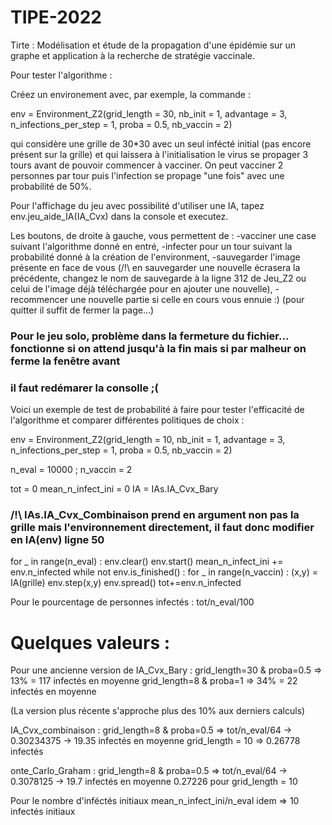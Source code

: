 # TIPE-2022
Tirte : Modélisation et étude de la propagation d'une épidémie sur un graphe et application à la recherche de stratégie vaccinale.




 Pour tester l'algorithme :


Créez un environement avec, par exemple, la commande :

env = Environment_Z2(grid_length = 30, nb_init = 1, advantage = 3, n_infections_per_step = 1, proba = 0.5, nb_vaccin = 2)

qui considère une grille de 30*30 avec un seul infécté initial (pas encore présent sur la grille) et qui laissera à l'initialisation le virus se propager 
3 tours avant de pouvoir commencer à vacciner. On peut vacciner 2 personnes par tour puis l'infection se propage "une fois" avec une probabilité de 50%.

Pour l'affichage du jeu avec possibilité d'utiliser une IA, tapez env.jeu_aide_IA(IA_Cvx) dans la console et executez.

Les boutons, de droite à gauche, vous permettent de :
-vacciner une case suivant l'algorithme donné en entré,
-infecter pour un tour suivant la probabilité donné à la création de l'environment,
-sauvegarder l'image présente en face de vous (/!\ en sauvegarder une nouvelle écrasera la précédente, changez le nom de sauvegarde à la ligne 312 de Jeu_Z2 ou celui de l'image déjà téléchargée pour en ajouter une nouvelle),
-recommencer une nouvelle partie si celle en cours vous ennuie :) (pour quitter il suffit de fermer la page...)


### Pour le jeu solo, problème dans la fermeture du fichier... fonctionne si on attend jusqu'à la fin mais si par malheur on ferme la fenêtre avant 
### il faut redémarer la consolle ;(




Voici un exemple de test de probabilité à faire pour tester l'efficacité de l'algorithme et comparer différentes politiques de choix :

env = Environment_Z2(grid_length = 10, nb_init = 1, advantage = 3, n_infections_per_step = 1, proba = 0.5, nb_vaccin = 2)

n_eval = 10000 ; n_vaccin = 2

tot = 0
mean_n_infect_ini = 0
IA = IAs.IA_Cvx_Bary

### /!\ IAs.IA_Cvx_Combinaison prend en argument non pas la grille mais l'environnement directement, il faut donc modifier en IA(env) ligne 50

for _ in range(n_eval) :
    env.clear()
    env.start()
    mean_n_infect_ini += env.n_infected
    while not env.is_finished() :
        for _ in range(n_vaccin) :
            (x,y) = IA(grille)
            env.step(x,y)
        env.spread()
    tot+=env.n_infected



Pour le pourcentage de personnes infectés :
tot/n_eval/100

# Quelques valeurs :

Pour une ancienne version de IA_Cvx_Bary :
grid_length=30 & proba=0.5 => 13% = 117 infectés en moyenne
grid_length=8 & proba=1 => 34% = 22 infectés en moyenne

(La version plus récente s'approche plus des 10% aux derniers calculs)


IA_Cvx_combinaison : grid_length=8 & proba=0.5 =>
tot/n_eval/64 -> 0.30234375 -> 19.35 infectés en moyenne
grid_length = 10 => 0.26778 infectés

onte_Carlo_Graham : grid_length=8 & proba=0.5 =>
tot/n_eval/64 -> 0.3078125 -> 19.7 infectés en moyenne
0.27226 pour grid_length = 10

Pour le nombre d'inféctés initiaux
mean_n_infect_ini/n_eval
idem => 10 infectés initiaux

